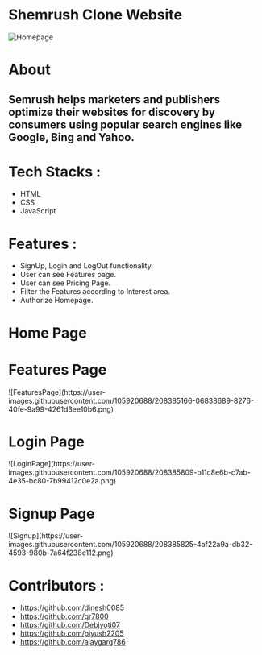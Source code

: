 # Shemrush Clone Website
![Homepage](https://user-images.githubusercontent.com/105920688/208384627-33387700-f91e-4643-8c61-597a42c949d3.jpg)
<h1 align="centre">About</h1>
<h2>Semrush helps marketers and publishers optimize their websites for discovery by consumers using popular search engines like Google, Bing and Yahoo.<h2/>
  
# Tech Stacks :
- HTML
- CSS
- JavaScript
  
 # Features :
- SignUp, Login and LogOut functionality.
- User can see Features page.
- User can see Pricing Page.
- Filter the Features according to Interest area.
- Authorize Homepage.
  
  
<h1 align="centre">Home Page</h1>

<h1 align="centre">Features Page</h1>
 ![FeaturesPage](https://user-images.githubusercontent.com/105920688/208385166-06838689-8276-40fe-9a99-4261d3ee10b6.png)
  <h1 align="centre">Login Page</h1>
![LoginPage](https://user-images.githubusercontent.com/105920688/208385809-b11c8e6b-c7ab-4e35-bc80-7b99412c0e2a.png)
  <h1 align="centre">Signup Page</h1>
![Signup](https://user-images.githubusercontent.com/105920688/208385825-4af22a9a-db32-4593-980b-7a64f238e112.png)




# Contributors :
- https://github.com/dinesh0085
- https://github.com/gr7800
- https://github.com/Debjyoti07
- https://github.com/piyush2205
- https://github.com/ajaygarg786



